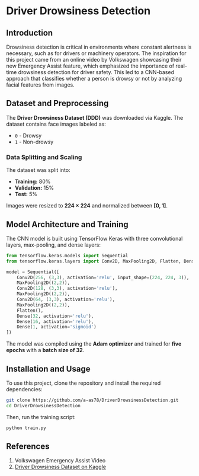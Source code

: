 # Driver Drowsiness Detection

## Introduction
Drowsiness detection is critical in environments where constant alertness is necessary, such as for drivers or machinery operators. The inspiration for this project came from an online video by Volkswagen showcasing their new Emergency Assist feature, which emphasized the importance of real-time drowsiness detection for driver safety. This led to a CNN-based approach that classifies whether a person is drowsy or not by analyzing facial features from images.

## Dataset and Preprocessing
The **Driver Drowsiness Dataset (DDD)** was downloaded via Kaggle. The dataset contains face images labeled as:
- `0` - Drowsy
- `1` - Non-drowsy

### Data Splitting and Scaling
The dataset was split into:
- **Training:** 80%
- **Validation:** 15%
- **Test:** 5%

Images were resized to **224 × 224** and normalized between **[0, 1]**.

## Model Architecture and Training
The CNN model is built using TensorFlow Keras with three convolutional layers, max-pooling, and dense layers:

```python
from tensorflow.keras.models import Sequential
from tensorflow.keras.layers import Conv2D, MaxPooling2D, Flatten, Dense

model = Sequential([
    Conv2D(256, (3,3), activation='relu', input_shape=(224, 224, 3)),
    MaxPooling2D((2,2)),
    Conv2D(128, (3,3), activation='relu'),
    MaxPooling2D((2,2)),
    Conv2D(64, (3,3), activation='relu'),
    MaxPooling2D((2,2)),
    Flatten(),
    Dense(32, activation='relu'),
    Dense(16, activation='relu'),
    Dense(1, activation='sigmoid')
])
```

The model was compiled using the **Adam optimizer** and trained for **five epochs** with a **batch size of 32**.

## Installation and Usage
To use this project, clone the repository and install the required dependencies:

```bash
git clone https://github.com/a-as78/DriverDrowsinessDetection.git
cd DriverDrowsinessDetection
```

Then, run the training script:

```bash
python train.py
```

## References
1. Volkswagen Emergency Assist Video
2. [Driver Drowsiness Dataset on Kaggle](https://www.kaggle.com/)

